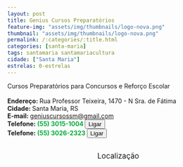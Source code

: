 ```yaml
---
layout: post
title: Genius Cursos Preparatórios
feature-img: "assets/img/thumbnails/logo-nova.png"
thumbnail: "assets/img/thumbnails/logo-nova.png"
permalink: /:categories/:title.html
categories: [santa-maria]
tags: santamaria santamariacultura
cidade: ["Santa Maria"]
estrelas: 0-estrelas
---
```

Cursos Preparatórios para Concursos e Reforço Escolar<!-- more --><br />
 <br/>
<b>Endereço: </b>Rua Professor Teixeira, 1470 - N Sra. de Fátima<br />
<b>Cidade: </b>Santa Maria, RS<br />
<b>E-mail: </b>geniuscursossm@gmail.com<br />
<b>Telefone: <span style="color: #00ab3a;">(55) 3015-1004</span> <a href="tel:5530151004"><button class="ligar">Ligar</button></a></b><br />
<b>Telefone: <span style="color: #00ab3a;">(55) 3026-2323</span> <a href="tel:5530262323"><button class="ligar">Ligar</button></a></b><br />
<br />
<style>
      #map {
        height: 400px;
        width: 100%;
       }
    </style>

<div style="font-size: larger; text-align: center;">
Localização</div>
<div id="map">
<script>
      function initMap() {
        var uluru = {lat: -29.6948768, lng: -53.8143027};
        var map = new google.maps.Map(document.getElementById('map'), {
          zoom: 17,
          center: uluru
        });
        var marker = new google.maps.Marker({
          position: uluru,
          map: map
        });
      }
    </script>
    <script async="" defer="" src="https://maps.googleapis.com/maps/api/js?key=AIzaSyDDc8SHLmOesJRaXCW0fZ2ST09W4s0ME5g&amp;callback=initMap">
    </script>
</div>
